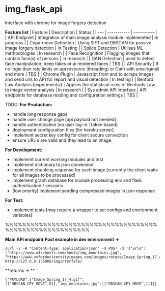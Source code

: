 # img_flask_api
Interface with chrome for image forgery detection 

**Feature list**
| Feature | Description | Status |
| --- | ----------- | ----------- |
| API Endpoint | Integration of main image analysis module implemented | In progress |
| Copy-move Detection | Using SIFT and DBSCAN for passive image forgery detection | In Testing |
| Splice Detection  | Utilises ML methodologies | In research |
| Face Recognition | Flagging images that contain face(s) of persons | In research |
| GAN Detection | used to detect face manipulation, deep fakes or ai rendered faces | TBS |
| API Security | If no login then rate limits on api resource (threading) or Oath with email/gmail and more | TBS |
| Chrome Plugin | Javascript front end to scrape images and send urls to API for report and visual detection | In testing |
| Benford Law Analysis (experimental) | Applies the statistical rules of Benfords Law to image vector analysis | In research |
| Sys admin API interface | API endpoints for database reading and  configuration settings | TBS |

TODO:
**For Production:**
- handle long response gaps 
- handle user change page [api payload not needed]
- handle authentication [no user log-in | token based]
- deployment configuration files [for heroku server]
- implement secret key config for client secure connection
- ensure URL's are valid and they lead to an image


**For Development:**
- implement current working modules and test
- implement dictionary to json conversion
- implement chunking response for each image [currently the client waits for all images to be processed]
- implement graph database for module processing env and flask authentication / sessions
- [low priority] implement sending compressed images in json response


**For Test:**
- implement tests [may require a wrapper to set configs and environment variables]


%%%%%%%%%%%%%%%%%%%%%%%%%%%%%%%%%%%%%%%%%%%%%%%%%%%%%%%%

**Main API endpoint**
**Post example in dev environment ->**
```
curl -v -H "Content-Type: application/json" -X POST -d '{"urls": ["https://www.w3schools.com/howto/img_mountains.jpg", "https://www.oxforduniversityimages.com/images/rotate/Image_Spring_17_4.gif"]}' http://127.0.0.1:5000/imginterface/
```
**returns -> **
```
{"PAYLOAD":{"Image_Spring_17_4.gif":[["DBSCAN_CPY_MOVE",0]],"img_mountains.jpg":[["DBSCAN_CPY_MOVE",1]]}}
```






